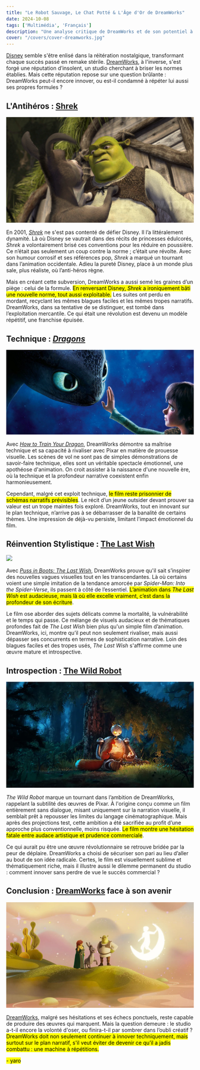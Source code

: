 ```yaml
---
title: "Le Robot Sauvage, Le Chat Potté & L'Âge d'Or de DreamWorks"  
date: 2024-10-08  
tags: ['Multimédia', 'Français']  
description: "Une analyse critique de DreamWorks et de son potentiel à rester un leader créatif dans l'animation."  
cover: "/covers/cover-dreamworks.jpg"  
---
```


[Disney](https://www.vulture.com/2019/07/disney-remakes-box-office-nostalgia.html) semble s'être enlisé dans la réitération nostalgique, transformant chaque succès passé en remake stérile. [DreamWorks](https://fr.wikipedia.org/wiki/DreamWorks_Animation), à l'inverse, s'est forgé une réputation d’insolent, un studio cherchant à briser les normes établies. Mais cette réputation repose sur une question brûlante : DreamWorks peut-il encore innover, ou est-il condamné à répéter lui aussi ses propres formules ?

## L'Antihéros : [Shrek](https://en.wikipedia.org/wiki/Shrek)  
![](image-109.png)

En 2001, *[Shrek](https://en.wikipedia.org/wiki/Shrek)* ne s'est pas contenté de défier Disney. Il l’a littéralement dynamité. Là où Disney se vautrait dans des récits de princesses édulcorés, *Shrek* a volontairement brisé ces conventions pour les réduire en poussière. Ce n’était pas seulement un coup contre la norme ; c’était une révolte. Avec son humour corrosif et ses références pop, *Shrek* a marqué un tournant dans l’animation occidentale. Adieu la pureté Disney, place à un monde plus sale, plus réaliste, où l’anti-héros règne.

Mais en créant cette subversion, DreamWorks a aussi semé les graines d’un piège : celui de la formule. <mark>En renversant Disney, *Shrek* a ironiquement bâti une nouvelle norme, tout aussi exploitable.</mark> Les suites ont perdu en mordant, recyclant les mêmes blagues faciles et les mêmes tropes narratifs. DreamWorks, dans sa tentative de se distinguer, est tombé dans l’exploitation mercantile. Ce qui était une révolution est devenu un modèle répétitif, une franchise épuisée.

## Technique : [*Dragons*](https://en.wikipedia.org/wiki/How_to_Train_Your_Dragon)  
![](image-111.png)

Avec *[How to Train Your Dragon](https://en.wikipedia.org/wiki/How_to_Train_Your_Dragon)*, DreamWorks démontre sa maîtrise technique et sa capacité à rivaliser avec Pixar en matière de prouesse visuelle. Les scènes de vol ne sont pas de simples démonstrations de savoir-faire technique, elles sont un véritable spectacle émotionnel, une apothéose d'animation. On croit assister à la naissance d'une nouvelle ère, où la technique et la profondeur narrative coexistent enfin harmonieusement.

Cependant, malgré cet exploit technique, <mark>le film reste prisonnier de schémas narratifs prévisibles</mark>. Le récit d’un jeune outsider devant prouver sa valeur est un trope maintes fois exploré. DreamWorks, tout en innovant sur le plan technique, n’arrive pas à se débarrasser de la banalité de certains thèmes. Une impression de déjà-vu persiste, limitant l'impact émotionnel du film.

## Réinvention Stylistique : [The Last Wish](https://en.wikipedia.org/wiki/Puss_in_Boots:_The_Last_Wish)  
![](image-113.png)

Avec *[Puss in Boots: The Last Wish](https://en.wikipedia.org/wiki/Puss_in_Boots:_The_Last_Wish)*, DreamWorks prouve qu'il sait s’inspirer des nouvelles vagues visuelles tout en les transcendantes. Là où certains voient une simple imitation de la tendance amorcée par *Spider-Man: Into the Spider-Verse*, ils passent à côté de l’essentiel. <mark>L’animation dans *The Last Wish* est audacieuse, mais là où elle excelle vraiment, c’est dans la profondeur de son écriture</mark>.

Le film ose aborder des sujets délicats comme la mortalité, la vulnérabilité et le temps qui passe. Ce mélange de visuels audacieux et de thématiques profondes fait de *The Last Wish* bien plus qu'un simple film d’animation. DreamWorks, ici, montre qu’il peut non seulement rivaliser, mais aussi dépasser ses concurrents en termes de sophistication narrative. Loin des blagues faciles et des tropes usés, *The Last Wish* s'affirme comme une œuvre mature et introspective.

## Introspection : [The Wild Robot](https://en.wikipedia.org/wiki/The_Wild_Robot)  
![](image-114.png)

*The Wild Robot* marque un tournant dans l’ambition de DreamWorks, rappelant la subtilité des œuvres de Pixar. À l'origine conçu comme un film entièrement sans dialogue, misant uniquement sur la narration visuelle, il semblait prêt à repousser les limites du langage cinématographique. Mais après des projections test, cette ambition a été sacrifiée au profit d’une approche plus conventionnelle, moins risquée. <mark>Le film montre une hésitation fatale entre audace artistique et prudence commerciale</mark>.

Ce qui aurait pu être une œuvre révolutionnaire se retrouve bridée par la peur de déplaire. DreamWorks a choisi de sécuriser son pari au lieu d’aller au bout de son idée radicale. Certes, le film est visuellement sublime et thématiquement riche, mais il illustre aussi le dilemme permanent du studio : comment innover sans perdre de vue le succès commercial ?

## Conclusion : [DreamWorks](https://fr.wikipedia.org/wiki/DreamWorks_Animation) face à son avenir  
![](image-116.png)

[DreamWorks](https://fr.wikipedia.org/wiki/DreamWorks_Animation), malgré ses hésitations et ses échecs ponctuels, reste capable de produire des œuvres qui marquent. Mais la question demeure : le studio a-t-il encore la volonté d'oser, ou finira-t-il par sombrer dans l’oubli créatif ? <mark>DreamWorks doit non seulement continuer à innover techniquement, mais surtout sur le plan narratif, s'il veut éviter de devenir ce qu’il a jadis combattu : une machine à répétitions.</mark>

<mark>- yaro</mark>
